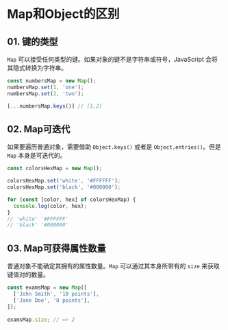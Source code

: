 # Map和Object的区别

## 01. 键的类型
`Map` 可以接受任何类型的键。如果对象的键不是字符串或符号，JavaScript 会将其隐式转换为字符串。

```js
const numbersMap = new Map();
numbersMap.set(1, 'one');
numbersMap.set(2, 'two');

[...numbersMap.keys()] // [1,2]
```

## 02. Map可迭代
如果要遍历普通对象，需要借助 `Object.keys()` 或者是 `Object.entries()`。但是 `Map` 本身是可迭代的。

```js
const colorsHexMap = new Map();

colorsHexMap.set('white', '#FFFFFF');
colorsHexMap.set('black', '#000000');

for (const [color, hex] of colorsHexMap) {
  console.log(color, hex);
}
// 'white' '#FFFFFF'
// 'black' '#000000'
```

## 03. Map可获得属性数量
普通对象不能确定其拥有的属性数量。`Map` 可以通过其本身所带有的 `size` 来获取键值对的数量。

```js
const examsMap = new Map([
  ['John Smith', '10 points'],
  ['Jane Doe', '8 points'],
]);
  
examsMap.size; // => 2
```